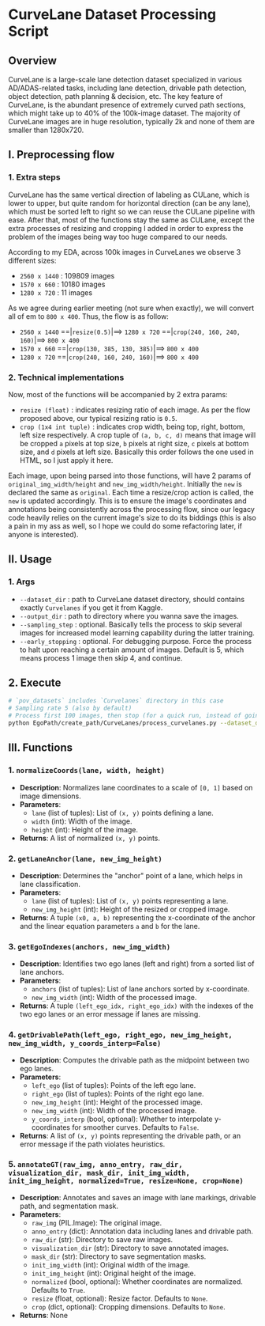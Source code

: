 # CurveLane Dataset Processing Script

## Overview

CurveLane is a large-scale lane detection dataset specialized in various AD/ADAS-related tasks, including lane detection, drivable path detection, object detection, path planning & decision, etc. The key feature of CurveLane, is the abundant presence of extremely curved path sections, which might take up to 40% of the 100k-image dataset. The majority of CurveLane images are in huge resolution, typically 2k and none of them are smaller than 1280x720.

## I. Preprocessing flow

### 1. Extra steps

CurveLane has the same vertical direction of labeling as CULane, which is lower to upper, but quite random for horizontal direction (can be any lane), which must be sorted left to right so we can reuse the CULane pipeline with ease. After that, most of the functions stay the same as CULane, except the extra processes of resizing and cropping I added in order to express the problem of the images being way too huge compared to our needs.

According to my EDA, across 100k images in CurveLanes we observe 3 different sizes:

- `2560 x 1440` : 109809 images
- `1570 x 660` : 10180 images
- `1280 x 720` : 11 images

As we agree during earlier meeting (not sure when exactly), we will convert all of em to `800 x 400`. Thus, 
the flow is as follow:

- `2560 x 1440` ==|`resize(0.5)`|==> `1280 x 720` ==|`crop(240, 160, 240, 160)`|==> `800 x 400`
- `1570 x 660` ==|`crop(130, 385, 130, 385)`|==> `800 x 400`
- `1280 x 720` ==|`crop(240, 160, 240, 160)`|==> `800 x 400`

### 2. Technical implementations

Now, most of the functions will be accompanied by 2 extra params:

- `resize (float)` : indicates resizing ratio of each image. As per the flow proposed above, our typical resizing ratio is `0.5`.
- `crop (1x4 int tuple)` : indicates crop width, being top, right, bottom, left size respectively. A crop tuple of `(a, b, c, d)` means that image will be cropped `a` pixels at top size, `b` pixels at right size, `c` pixels at bottom size, and `d` pixels at left size. Basically this order follows the one used in HTML, so I just apply it here.

Each image, upon being parsed into those functions, will have 2 params of `original_img_width/height` and `new_img_width/height`. Initially the `new` is declared the same as `original`. Each time a resize/crop action is called, the `new` is updated accordingly. This is to ensure the image's coordinates and annotations being consistently across the processing flow, since our legacy code heavily relies on the current image's size to do its biddings (this is also a pain in my ass as well, so I hope we could do some refactoring later, if anyone is interested).

## II. Usage

### 1. Args

- `--dataset_dir` : path to CurveLane dataset directory, should contains exactly `Curvelanes` if you get it from Kaggle.
- `--output_dir` : path to directory where you wanna save the images.
- `--sampling_step` : optional. Basically tells the process to skip several images for increased model learning capability during the latter training.
- `--early_stopping` : optional. For debugging purpose. Force the process to halt upon reaching a certain amount of images. Default is 5, which means process 1 image then skip 4, and continue.

## 2. Execute

```bash
# `pov_datasets` includes `Curvelanes` directory in this case
# Sampling rate 5 (also by default)
# Process first 100 images, then stop (for a quick run, instead of going through 150k images)
python EgoPath/create_path/CurveLanes/process_curvelanes.py --dataset_dir ../pov_datasets --output_dir ../pov_datasets/Output --sampling_step 5 --early_stopping 100
```

## III. Functions

### 1. `normalizeCoords(lane, width, height)`
- **Description**: Normalizes lane coordinates to a scale of `[0, 1]` based on image dimensions.
- **Parameters**:
    - `lane` (list of tuples): List of `(x, y)` points defining a lane.
    - `width` (int): Width of the image.
    - `height` (int): Height of the image.
- **Returns**: A list of normalized `(x, y)` points.

### 2. `getLaneAnchor(lane, new_img_height)`
- **Description**: Determines the "anchor" point of a lane, which helps in lane classification.
- **Parameters**:
    - `lane` (list of tuples): List of `(x, y)` points representing a lane.
    - `new_img_height` (int): Height of the resized or cropped image.
- **Returns**: A tuple `(x0, a, b)` representing the x-coordinate of the anchor and the linear equation parameters `a` and `b` for the lane.

### 3. `getEgoIndexes(anchors, new_img_width)`
- **Description**: Identifies two ego lanes (left and right) from a sorted list of lane anchors.
- **Parameters**:
    - `anchors` (list of tuples): List of lane anchors sorted by x-coordinate.
    - `new_img_width` (int): Width of the processed image.
- **Returns**: A tuple `(left_ego_idx, right_ego_idx)` with the indexes of the two ego lanes or an error message if lanes are missing.

### 4. `getDrivablePath(left_ego, right_ego, new_img_height, new_img_width, y_coords_interp=False)`
- **Description**: Computes the drivable path as the midpoint between two ego lanes.
- **Parameters**:
    - `left_ego` (list of tuples): Points of the left ego lane.
    - `right_ego` (list of tuples): Points of the right ego lane.
    - `new_img_height` (int): Height of the processed image.
    - `new_img_width` (int): Width of the processed image.
    - `y_coords_interp` (bool, optional): Whether to interpolate y-coordinates for smoother curves. Defaults to `False`.
- **Returns**: A list of `(x, y)` points representing the drivable path, or an error message if the path violates heuristics.

### 5. `annotateGT(raw_img, anno_entry, raw_dir, visualization_dir, mask_dir, init_img_width, init_img_height, normalized=True, resize=None, crop=None)`
- **Description**: Annotates and saves an image with lane markings, drivable path, and segmentation mask.
- **Parameters**:
    - `raw_img` (PIL.Image): The original image.
    - `anno_entry` (dict): Annotation data including lanes and drivable path.
    - `raw_dir` (str): Directory to save raw images.
    - `visualization_dir` (str): Directory to save annotated images.
    - `mask_dir` (str): Directory to save segmentation masks.
    - `init_img_width` (int): Original width of the image.
    - `init_img_height` (int): Original height of the image.
    - `normalized` (bool, optional): Whether coordinates are normalized. Defaults to `True`.
    - `resize` (float, optional): Resize factor. Defaults to `None`.
    - `crop` (dict, optional): Cropping dimensions. Defaults to `None`.
- **Returns**: None